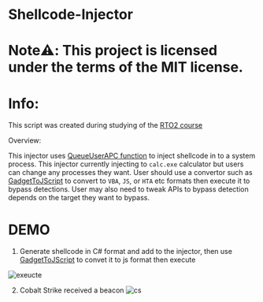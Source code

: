 # Shellcode-Injector

# Note:warning:: This project is licensed under the terms of the MIT license.



# Info:
This script was created during studying of the [RTO2 course](https://training.zeropointsecurity.co.uk/courses/red-team-ops-ii)

Overview:

This injector uses [QueueUserAPC function](https://learn.microsoft.com/en-us/windows/win32/api/processthreadsapi/nf-processthreadsapi-queueuserapc) to inject shellcode in to a system process. This injector currently injecting to `calc.exe` calculator but users can change any processes they want. User should use a convertor such as [GadgetToJScript](https://github.com/med0x2e/GadgetToJScript/tree/master) to convert to `VBA`, `JS`, or `HTA` etc formats then execute it to bypass detections. User may also need to tweak APIs to bypass detection depends on the target they want to bypass.


# DEMO

1. Generate shellcode in C# format and add to the injector, then use [GadgetToJScript](https://github.com/med0x2e/GadgetToJScript/tree/master) to convet it to js format then execute

![exeucte](https://github.com/JimSolomon/Shellcode-Injector/blob/main/2023-04-02_12-18.png)
 
2. Cobalt Strike received a beacon
![cs](https://github.com/JimSolomon/Shellcode-Injector/blob/main/2023-04-02_13-35.png)
